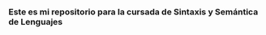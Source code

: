 <h3 style="color":blue> Este es mi repositorio para la cursada de Sintaxis y Semántica de Lenguajes </h1>
